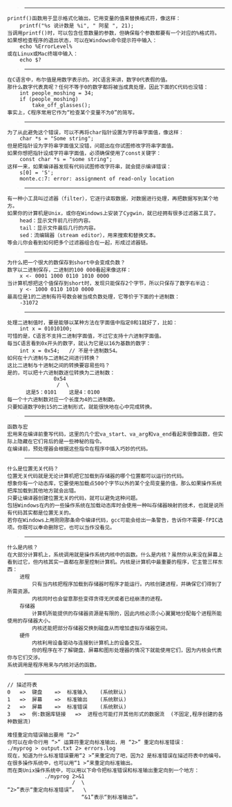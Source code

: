 > --- 


    printf()函数用于显示格式化输出，它用变量的值来替换格式符，像这样：
        printf("%s 说计数是 %i", " 阿星 ", 21);
    当调用printf()时，可以包含任意数量的参数，但确保每个参数都要有一个对应的%格式符。
    如果想检查程序的退出状态，可以在Windows命令提示符中输入：
        echo %ErrorLevel%
    或在Linux或Mac终端中输入：
        echo $?


> ---

    在C语言中，布尔值是用数字表示的。对C语言来讲，数字0代表假的值。
    那什么数字代表真呢？任何不等于0的数字都将被当成真处理，因此下面的C代码也没错：
        int people_moshing = 34;
        if (people_moshing)
            take_off_glasses();
    事实上，C程序常用它作为“检查某个变量不为0”的简写。


> ---


    为了从此避免这个错误，可以不再将char指针设置为字符串字面值，像这样：
        char *s = "Some string";
    但是把指针设为字符串字面值又没错，问题出在你试图修改字符串字面值。
    如果你想把指针设成字符串字面值，必须确保使用了const关键字：
        const char *s = "some string";
    这样一来，如果编译器发现有代码试图修改字符串，就会提示编译错误：
        s[0] = 'S';
        monte.c:7: error: assignment of read-only location


> ---


    有一种小工具叫过滤器（filter），它逐行读取数据，对数据进行处理，再把数据写到某个地方。
    如果你的计算机是Unix，或你在Windows上安装了Cygwin，就已经拥有很多过滤器工具了。
        head：显示文件前几行的内容。
        tail：显示文件最后几行的内容。
        sed：流编辑器（stream editor），用来搜索和替换文本。
    等会儿你会看到如何把多个过滤器组合在一起，形成过滤器链。



> ---


    为什么把一个很大的数保存到short中会变成负数？
    数字以二进制保存，二进制的100 000看起来像这样：
        x <- 0001 1000 0110 1010 0000
    当计算机想把这个值保存到short时，发现只能保存2个字节，所以只保存了数字右半边：
        y <- 1000 0110 1010 0000
    最高位是1的二进制有符号数会被当成负数处理，它等价于下面的十进制数：
        -31072


> ---


    处理二进制值时，要是能够以某种方法在字面值中指定0和1就好了，比如：
        int x = 01010100;
    可惜的是，C语言不支持二进制字面值，不过它支持十六进制字面值。
    每当C语言看到0x开头的数字，就认为它是以16为基数的数字：
        int x = 0x54;	// 不是十进制数54。
    如何在十六进制与二进制之间进行转换？
    这比二进制与十进制之间的转换要容易些吗？
    是的，可以把十六进制数逐位转换为二进制数：
                   0x54
                    /  \
          这是5：0101    这是4：0100
    每一个十六进制数对应一个长度为4的二进制数。
    只要知道数字0到15的二进制形式，就能很快地在心中完成转换。



> ---


    函数与宏
    宏用来在编译前重写代码，这里的几个宏va_start、va_arg和va_end看起来很像函数，但实际上隐藏在它们背后的是一些神秘的指令。
    在编译前，预处理器会根据这些指令在程序中插入巧妙的代码。


> ---


    什么是位置无关代码？
    位置无关代码就是无论计算机把它加载到存储器的哪个位置都可以运行的代码。
    想象你有一个动态库，它要使用加载点500个字节以外的某个全局变量的值，那么如果操作系统把库加载到其他地方就会出错。
    只要让编译器创建位置无关的代码，就可以避免这种问题。
    包括Windows在内的一些操作系统在加载动态库时会使用一种叫存储器映射的技术，也就是说所有代码其实都是位置无关的。
    若你在Windows上用刚刚那条命令编译代码，gcc可能会给出一条警告，告诉你不需要-fPIC选项。你既可以奉命删除它，也可以当作没看见。


> ---


    什么是内核？
    在大部分计算机上，系统调用就是操作系统内核中的函数。什么是内核？虽然你从来没在屏幕上看到过它，但内核其实一直都在那里控制计算机。内核是计算机中最重要的程序，它主管三样东西：
        进程
            只有当内核把程序加载到存储器时程序才能运行。内核创建进程，并确保它们得到了所需资源。
            内核同时也会留意那些变得贪得无厌或者已经崩溃的进程。
        存储器
            计算机所能提供的存储器资源是有限的，因此内核必须小心翼翼地分配每个进程所能使用的存储器大小。
            内核还能把部分存储器交换到磁盘从而增加虚拟存储器空间。
        硬件
            内核利用设备驱动与连接到计算机上的设备交互。
            你的程序在不了解键盘、屏幕和图形处理器的情况下就能使用它们，因为内核会代表你与它们交涉。
    系统调用是程序用来与内核对话的函数。

> ---

    // 描述符表
    0   =>  键盘    =>  标准输入    (系统默认)
    1   =>  屏幕    =>  标准输出    (系统默认)
    2   =>  屏幕    =>  标准错误    (系统默认)
    3   =>  例:数据库链接   =>  进程也可能打开其他形式的数据流  (不固定,程序创建的各种数据流)

    难怪重定向错误输出要用 “2>”
    你可以在命令行用 “>” 运算符重定向标准输出，用 “2>” 重定向标准错误：
    ./myprog > output.txt 2> errors.log
    现在，知道为什么标准错误要用“2 >”来重定向了吧，因为2 是标准错误在描述符表中的编号。
    在很多操作系统中，也可以用“1 >”来重定向标准输出。
    而在类Unix操作系统中，可以用以下命令把标准错误和标准输出重定向到一个地方：
                ./myprog 2>&1
                         /  \
    “2>”表示“重定向标准错误”。  \
                            “&1”表示“到标准输出”。